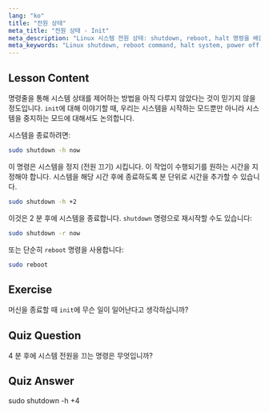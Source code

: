 ```yaml
---
lang: "ko"
title: "전원 상태"
meta_title: "전원 상태 - Init"
meta_description: "Linux 시스템 전원 상태: shutdown, reboot, halt 명령을 배웁니다. Linux 시스템을 안전하게 전원 끄거나 재시작하는 방법을 이해합니다. 필수 명령으로 시작하세요!"
meta_keywords: "Linux shutdown, reboot command, halt system, power off Linux, Linux commands, beginner Linux, Linux tutorial, system states"
---
```


## Lesson Content

명령줄을 통해 시스템 상태를 제어하는 방법을 아직 다루지 않았다는 것이 믿기지 않을 정도입니다. `init`에 대해 이야기할 때, 우리는 시스템을 시작하는 모드뿐만 아니라 시스템을 중지하는 모드에 대해서도 논의합니다.

시스템을 종료하려면:

```bash
sudo shutdown -h now
```

이 명령은 시스템을 정지 (전원 끄기) 시킵니다. 이 작업이 수행되기를 원하는 시간을 지정해야 합니다. 시스템을 해당 시간 후에 종료하도록 분 단위로 시간을 추가할 수 있습니다.

```bash
sudo shutdown -h +2
```

이것은 2 분 후에 시스템을 종료합니다. `shutdown` 명령으로 재시작할 수도 있습니다:

```bash
sudo shutdown -r now
```

또는 단순히 `reboot` 명령을 사용합니다:

```bash
sudo reboot
```

## Exercise

머신을 종료할 때 `init`에 무슨 일이 일어난다고 생각하십니까?

## Quiz Question

4 분 후에 시스템 전원을 끄는 명령은 무엇입니까?

## Quiz Answer

sudo shutdown -h +4
